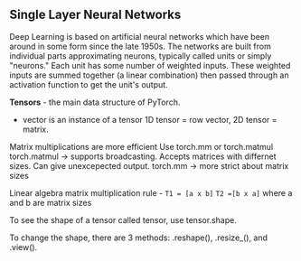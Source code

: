 
## Single Layer Neural Networks

Deep Learning is based on artificial neural networks which have been around in some form since the late 1950s. The networks are built from individual parts approximating neurons, typically called units or simply "neurons." Each unit has some number of weighted inputs. These weighted inputs are summed together (a linear combination) then passed through an activation function to get the unit's output.

**Tensors** - the main data structure of PyTorch. 
- vector is an instance of a tensor
1D tensor = row vector, 2D tensor = matrix.

Matrix multiplications are more efficient
Use torch.mm or torch.matmul
torch.matmul -> supports broadcasting. Accepts matrices with differnet sizes. Can give unexcepected output.
torch.mm -> more strict about matrix sizes

Linear algebra matrix multiplication rule -
  `T1 = [a x b]`
  `T2 =[b x a]` where a and b are matrix sizes
  
 To see the shape of a tensor called tensor, use tensor.shape.
 
 To change the shape, there are 3 methods:
  .reshape(), .resize_(), and .view().
